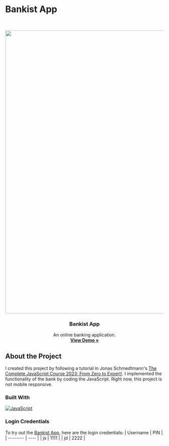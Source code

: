 # Bankist App

<br />
<p align="center">
  <a href="https://sososammy.github.io/bankist-app">
    <img width="1755" height="898" alt="image" src="https://github.com/user-attachments/assets/1c18f1fc-566f-4623-9ca2-cf90b310a556" />
  </a>

  <h3 align="center">Bankist App</h3>

  <p align="center">
    An online banking application.
    <br />
    <a href="https://sososammy.github.io/bankist-app"><strong>View Demo »</strong></a>
  </p>
</p>

## About the Project
I created this project by following a tutorial in Jonas Schmedtmann's [The Complete JavaScript Course 2023: From Zero to Expert!](https://www.udemy.com/course/the-complete-javascript-course/). I implemented the functionality of the bank by coding the JavaScript. Right now, this project is not mobile responsive.

### Built With

[![JavaScript][JavaScript-shield]][JavaScript-url]

[JavaScript-shield]: https://img.shields.io/badge/JavaScript-F7DF1E?style=for-the-badge&logo=javascript&logoColor=black
[JavaScript-url]: https://developer.mozilla.org/en-US/docs/Web/JavaScript

### Login Credentials

To try out the [Bankist App](https://sososammy.github.io/bankist-app), here are the login credentials:
| Username  | PIN |
| -------- | ---- |
| js       | 1111 |
| jd       | 2222 |
